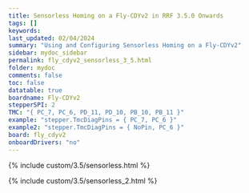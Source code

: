 ```yaml
---
title: Sensorless Homing on a Fly-CDYv2 in RRF 3.5.0 Onwards
tags: []
keywords: 
last_updated: 02/04/2024
summary: "Using and Configuring Sensorless Homing on a Fly-CDYv2"
sidebar: mydoc_sidebar
permalink: fly_cdyv2_sensorless_3_5.html
folder: mydoc
comments: false
toc: false
datatable: true
boardname: Fly-CDYv2
stepperSPI: 2
TMC: "{ PC_7, PC_6, PD_11, PD_10, PB_10, PB_11 }"
example: "stepper.TmcDiagPins = { PC_7, PC_6 }"
example2: "stepper.TmcDiagPins = { NoPin, PC_6 }"
board: fly_cdyv2
onboardDrivers: "no"
---
```


{% include custom/3.5/sensorless.html %}

{% include custom/3.5/sensorless_2.html %}
